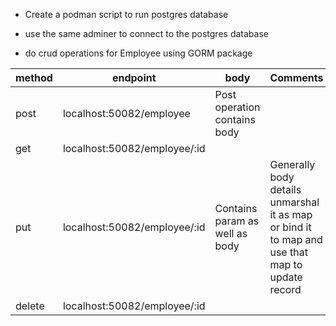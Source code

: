 - Create a podman script to run postgres database

- use the same adminer to connect to the postgres database

- do crud operations for Employee using GORM package

|method|endpoint|body|Comments|
|------|--------|----|------------------------------------------------------------------------------------------------|
|post| localhost:50082/employee| Post operation contains body|
|get |localhost:50082/employee/:id|
|put |localhost:50082/employee/:id|Contains param as well as body|Generally body details unmarshal it as map or bind it to map and use that map to update record|
|delete| localhost:50082/employee/:id|
